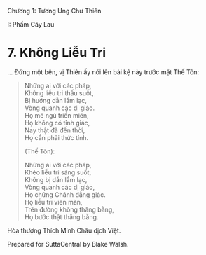  

Chương 1: Tương Ưng Chư Thiên

I: Phẩm Cây Lau

# 7\. Không Liễu Tri

… Ðứng một bên, vị Thiên ấy nói lên bài kệ này trước mặt Thế Tôn:

> Những ai với các pháp,  
> Không liễu tri thấu suốt,  
> Bị hướng dẫn lầm lạc,  
> Vòng quanh các dị giáo.  
> Họ mê ngủ triền miên,  
> Họ không có tỉnh giác,  
> Nay thật đã đến thời,  
> Họ cần phải thức tỉnh.
> 
> (Thế Tôn):
> 
> Những ai với các pháp,  
> Khéo liễu tri sáng suốt,  
> Không bị dẫn lầm lạc,  
> Vòng quanh các dị giáo,  
> Họ chứng Chánh đẳng giác.  
> Họ liễu tri viên mãn,  
> Trên đường không thăng bằng,  
> Họ bước thật thăng bằng.

Hòa thượng Thích Minh Châu dịch Việt.

Prepared for SuttaCentral by Blake Walsh.